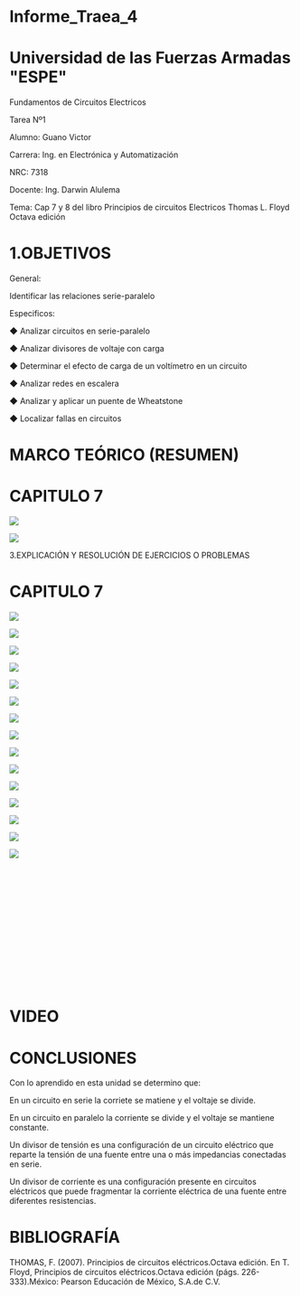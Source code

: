 # Informe_Traea_4

# Universidad de las Fuerzas Armadas "ESPE"

Fundamentos de Circuitos Electricos

Tarea Nº1

Alumno: Guano Victor

Carrera: Ing. en Electrónica y Automatización

NRC: 7318

Docente: Ing. Darwin Alulema

Tema: Cap 7 y 8 del libro Principios de circuitos Electricos Thomas L. Floyd Octava edición 

# 1.OBJETIVOS

General:

Identificar las relaciones serie-paralelo

Especificos:

◆ Analizar circuitos en serie-paralelo

◆ Analizar divisores de voltaje con carga

◆ Determinar el efecto de carga de un voltímetro en
un circuito

◆ Analizar redes en escalera

◆ Analizar y aplicar un puente de Wheatstone

◆ Localizar fallas en circuitos

# MARCO TEÓRICO (RESUMEN)

# CAPITULO 7

![](https://github.com/arielguano/Informe_Traea_4/blob/main/Mapa%20Concptual%207-8-1.png)

![](https://github.com/arielguano/Informe_Traea_4/blob/main/Mapa%20Concptual%207-8-2.png)

3.EXPLICACIÓN Y RESOLUCIÓN DE EJERCICIOS O PROBLEMAS

# CAPITULO 7

![](https://github.com/arielguano/Informe_Traea_4/blob/main/DEBER%204%20PDF-01.png)

![](https://github.com/arielguano/Informe_Traea_4/blob/main/DEBER%204%20PDF-02.png)

![](https://github.com/arielguano/Informe_Traea_4/blob/main/DEBER%204%20PDF-03.png)

![](https://github.com/arielguano/Informe_Traea_4/blob/main/DEBER%204%20PDF-04.png)

![](https://github.com/arielguano/Informe_Traea_4/blob/main/DEBER%204%20PDF-05.png)

![](https://github.com/arielguano/Informe_Traea_4/blob/main/DEBER%204%20PDF-06.png)

![](https://github.com/arielguano/Informe_Traea_4/blob/main/DEBER%204%20PDF-07.png)

![](https://github.com/arielguano/Informe_Traea_4/blob/main/DEBER%204%20PDF-08.png)

![](https://github.com/arielguano/Informe_Traea_4/blob/main/DEBER%204%20PDF-09.png)

![](https://github.com/arielguano/Informe_Traea_4/blob/main/DEBER%204%20PDF-10.png)

![](https://github.com/arielguano/Informe_Traea_4/blob/main/DEBER%204%20PDF-11.png)

![](https://github.com/arielguano/Informe_Traea_4/blob/main/DEBER%204%20PDF-12.png)

![](https://github.com/arielguano/Informe_Traea_4/blob/main/DEBER%204%20PDF-13.png)

![](https://github.com/arielguano/Informe_Traea_4/blob/main/DEBER%204%20PDF-14.png)

![](https://github.com/arielguano/Informe_Traea_4/blob/main/capitulo%208-01.png)

![]()

![]()

![]()

![]()

![]()

![]()

![]()

![]()

![]()

![]()

![]()

![]()

![]()

![]()

![]()

![]()

# VIDEO

# CONCLUSIONES

Con lo aprendido en esta unidad se determino que:

En un circuito en serie la corriete se matiene y el voltaje se divide.

En un circuito en paralelo la corriente se divide y el voltaje se mantiene constante.

Un divisor de tensión es una configuración de un circuito eléctrico que reparte la tensión de una fuente entre una o más impedancias conectadas en serie.

Un divisor de corriente es una configuración presente en circuitos eléctricos que puede fragmentar la corriente eléctrica de una fuente entre diferentes resistencias.

# BIBLIOGRAFÍA

THOMAS, F. (2007). Principios de circuitos eléctricos.Octava edición. En T. Floyd, Principios de circuitos eléctricos.Octava edición (págs. 226-333).México: Pearson Educación de México, S.A.de C.V.
